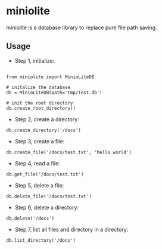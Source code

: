 # miniolite

miniolite is a database library to replace pure file path saving.

## Usage

- Step 1, initialize:

```

from miniolite import MinioLiteDB

# initalize the database
db = MinioLiteDB(path='tmp/test.db')

# init the root directory
db.create_root_directory()
```
- Step 2, create a directory:

```
db.create_directory('/docs')
```

- Step 3, create a file:

```
db.create_file('/docs/test.txt', 'hello world')
```

- Step 4, read a file:

```
db.get_file('/docs/test.txt')
```

- Step 5, delete a file:

```
db.delete_file('/docs/test.txt')
```

- Step 6, delete a directory:

```
db.delete('/docs')
```

- Step 7, list all files and directory in a directory:

```
db.list_directory('/docs')
```